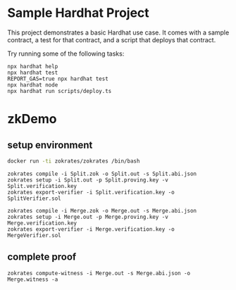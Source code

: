 # Sample Hardhat Project

This project demonstrates a basic Hardhat use case. It comes with a sample contract, a test for that contract, and a script that deploys that contract.

Try running some of the following tasks:

```shell
npx hardhat help
npx hardhat test
REPORT_GAS=true npx hardhat test
npx hardhat node
npx hardhat run scripts/deploy.ts
```
# zkDemo

## setup environment

```sh
docker run -ti zokrates/zokrates /bin/bash
```

```
zokrates compile -i Split.zok -o Split.out -s Split.abi.json
zokrates setup -i Split.out -p Split.proving.key -v Split.verification.key
zokrates export-verifier -i Split.verification.key -o SplitVerifier.sol
```

```
zokrates compile -i Merge.zok -o Merge.out -s Merge.abi.json
zokrates setup -i Merge.out -p Merge.proving.key -v Merge.verification.key
zokrates export-verifier -i Merge.verification.key -o MergeVerifier.sol
```

## complete proof

```
zokrates compute-witness -i Merge.out -s Merge.abi.json -o Merge.witness -a
```